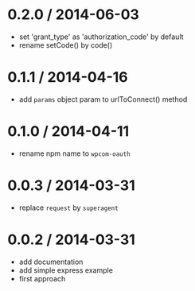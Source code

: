 
0.2.0 / 2014-06-03
==================

 * set 'grant_type' as 'authorization_code' by default
 * rename setCode() by code()

0.1.1 / 2014-04-16
==================

 * add `params` object param to urlToConnect() method

0.1.0 / 2014-04-11
==================

 * rename npm name to `wpcom-oauth`

0.0.3 / 2014-03-31
==================

 * replace `request` by `superagent`

0.0.2 / 2014-03-31
==================

 * add documentation
 * add simple express example
 * first approach
